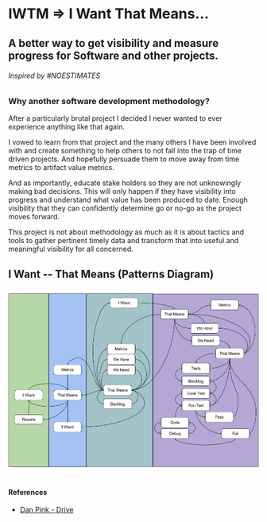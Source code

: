 # IWTM => I Want That Means...
## A better way to get visibility and measure progress for Software and other projects.
###### Inspired by #NOESTIMATES
### Why another software development methodology?
After a particularly brutal project I decided I never wanted to ever experience anything like that again.

I vowed to learn from that project and the many others I have been involved with and create something to help others to not fall into the trap of time driven projects. And hopefully persuade them to move away from time metrics to artifact value metrics.

And as importantly, educate stake holders so they are not unknowingly making bad decisions. This will only happen if they have visibility into progress and understand what value has been produced to date. Enough visibility that they can confidently determine go or no-go as the project moves forward.

This project is not about methodology as much as it is about tactics and tools to gather pertinent timely data and transform that into useful and meaningful visibility for all concerned.

## I Want -- That Means (Patterns Diagram)

![IWTM pattern Diagram](https://github.com/devdug/iwtm/blob/master/images/IWTM-Flow-V0.0.1.jpg)



#### References
- [Dan Pink - Drive](https://www.youtube.com/watch?v=u6XAPnuFjJc)
